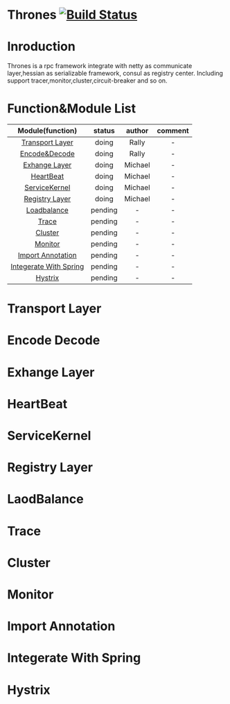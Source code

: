 # Thrones [![Build Status](https://travis-ci.org/mikefreemanNice/thrones.svg?branch=master)](https://travis-ci.org/mikefreemanNice/thrones)

# Inroduction
Thrones is a rpc framework integrate with netty as communicate layer,hessian as serializable framework,
consul as registry center. Including support tracer,monitor,cluster,circuit-breaker and so on.

# Function&Module List

| Module(function)                        |    status     |  author   | comment |
|                :----:                   |    :----:     |  :----:   | :----:  |
| [Transport Layer](#transport-layer)                         |    doing      |   Rally   |    -    |
| [Encode&Decode](#encode-decode)                   |    doing      |   Rally   |    -    |
| [Exhange Layer](#exhange-layer)                      |    doing      |  Michael  |    -    |
| [HeartBeat](#heartbeat)                           |    doing      |  Michael  |    -    |
| [ServiceKernel](#servicekernel)                     |    doing      |  Michael  |    -    |
| [Registry Layer](#registry-layer)                   |    doing      |  Michael  |    -    |
| [Loadbalance](#laodbalance)                             |    pending    |     -     |    -    |
| [Trace](#trace)                             |    pending    |     -     |    -    |
| [Cluster](#cluster)                                  |    pending    |     -     |    -    |
| [Monitor](#monitor)                                  |    pending    |     -     |    -    |
| [Import Annotation](#import-annotation)               |    pending    |     -     |    -    |
| [Integerate With Spring](#integerate-with-spring)                    |    pending    |     -     |    -    |
| [Hystrix](#hystrix)         |    pending    |     -     |    -    |

# Transport Layer


# Encode Decode


# Exhange Layer


# HeartBeat 


# ServiceKernel


# Registry Layer


# LaodBalance


# Trace


# Cluster


# Monitor


# Import Annotation


# Integerate With Spring


# Hystrix






